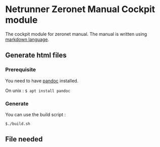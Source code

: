 # Netrunner Zeronet Manual Cockpit module

The cockpit module for zeronet manual. The manual is written using [markdown language](https://en.wikipedia.org/wiki/Markdown).

## Generate html files

### Prerequisite

You need to have [pandoc](http://pandoc.org) installed.

On unix : `$ apt install pandoc`

### Generate

You can use the build script :
```
$./build.sh
```

## File needed
